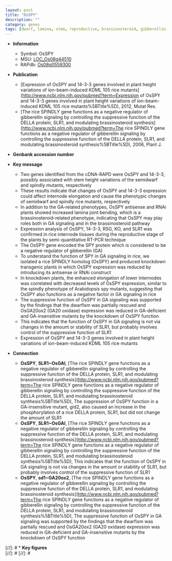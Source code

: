 ```yaml
---
layout: post
title: "OsSPY"
description: ""
category: genes
tags: [dwarf, lamina, stem, reproductive, brassinosteroid, gibberellin,  ga , height]
---
```


* **Information**  
    + Symbol: OsSPY  
    + MSU: [LOC_Os08g44510](http://rice.plantbiology.msu.edu/cgi-bin/ORF_infopage.cgi?orf=LOC_Os08g44510)  
    + RAPdb: [Os08g0559300](http://rapdb.dna.affrc.go.jp/viewer/gbrowse_details/irgsp1?name=Os08g0559300)  

* **Publication**  
    + [Expression of OsSPY and 14-3-3 genes involved in plant height variations of ion-beam-induced KDML 105 rice mutants](http://www.ncbi.nlm.nih.gov/pubmed?term=Expression of OsSPY and 14-3-3 genes involved in plant height variations of ion-beam-induced KDML 105 rice mutants%5BTitle%5D), 2012, Mutat Res.
    + [The rice SPINDLY gene functions as a negative regulator of gibberellin signaling by controlling the suppressive function of the DELLA protein, SLR1, and modulating brassinosteroid synthesis](http://www.ncbi.nlm.nih.gov/pubmed?term=The rice SPINDLY gene functions as a negative regulator of gibberellin signaling by controlling the suppressive function of the DELLA protein, SLR1, and modulating brassinosteroid synthesis%5BTitle%5D), 2006, Plant J.

* **Genbank accession number**  

* **Key message**  
    + Two genes identified from the cDNA-RAPD were OsSPY and 14-3-3, possibly associated with stem height variations of the semidwarf and spindly mutants, respectively
    + These results indicate that changes of OsSPY and 14-3-3 expression could affect internode elongation and cause the phenotypic changes of semidwarf and spindly rice mutants, respectively
    + In addition to the GA-related phenotypes, OsSPY antisense and RNAi plants showed increased lamina joint bending, which is a brassinosteroid-related phenotype, indicating that OsSPY may play roles both in GA signaling and in the brassinosteroid pathway
    + Expression analysis of OsSPY, 14-3-3, RSG, KO, and SLR1 was confirmed in rice internode tissues during the reproductive stage of the plants by semi-quantitative RT-PCR technique
    + The OsSPY gene encoded the SPY protein which is considered to be a negative regulator of gibberellin (GA)
    + To understand the function of SPY in GA signaling in rice, we isolated a rice SPINDLY homolog (OsSPY) and produced knockdown transgenic plants in which OsSPY expression was reduced by introducing its antisense or RNAi construct
    + In knockdown plants, the enhanced elongation of lower internodes was correlated with decreased levels of OsSPY expression, similar to the spindly phenotype of Arabidopsis spy mutants, suggesting that OsSPY also functions as a negative factor in GA signaling in rice
    + The suppressive function of OsSPY in GA signaling was supported by the findings that the dwarfism was partially rescued and OsGA20ox2 (GA20 oxidase) expression was reduced in GA-deficient and GA-insensitive mutants by the knockdown of OsSPY function
    + This indicates that the function of OsSPY in GA signaling is not via changes in the amount or stability of SLR1, but probably involves control of the suppressive function of SLR1
    + Expression of OsSPY and 14-3-3 genes involved in plant height variations of ion-beam-induced KDML 105 rice mutants

* **Connection**  
    + __OsSPY__, __SLR1~OsGAI__, [The rice SPINDLY gene functions as a negative regulator of gibberellin signaling by controlling the suppressive function of the DELLA protein, SLR1, and modulating brassinosteroid synthesis](http://www.ncbi.nlm.nih.gov/pubmed?term=The rice SPINDLY gene functions as a negative regulator of gibberellin signaling by controlling the suppressive function of the DELLA protein, SLR1, and modulating brassinosteroid synthesis%5BTitle%5D), The suppression of OsSPY function in a GA-insensitive mutant, gid2, also caused an increase in the phosphorylation of a rice DELLA protein, SLR1, but did not change the amount of SLR1
    + __OsSPY__, __SLR1~OsGAI__, [The rice SPINDLY gene functions as a negative regulator of gibberellin signaling by controlling the suppressive function of the DELLA protein, SLR1, and modulating brassinosteroid synthesis](http://www.ncbi.nlm.nih.gov/pubmed?term=The rice SPINDLY gene functions as a negative regulator of gibberellin signaling by controlling the suppressive function of the DELLA protein, SLR1, and modulating brassinosteroid synthesis%5BTitle%5D), This indicates that the function of OsSPY in GA signaling is not via changes in the amount or stability of SLR1, but probably involves control of the suppressive function of SLR1
    + __OsSPY__, __sd1~GA20ox2__, [The rice SPINDLY gene functions as a negative regulator of gibberellin signaling by controlling the suppressive function of the DELLA protein, SLR1, and modulating brassinosteroid synthesis](http://www.ncbi.nlm.nih.gov/pubmed?term=The rice SPINDLY gene functions as a negative regulator of gibberellin signaling by controlling the suppressive function of the DELLA protein, SLR1, and modulating brassinosteroid synthesis%5BTitle%5D), The suppressive function of OsSPY in GA signaling was supported by the findings that the dwarfism was partially rescued and OsGA20ox2 (GA20 oxidase) expression was reduced in GA-deficient and GA-insensitive mutants by the knockdown of OsSPY function

[//]: # * **Key figures**  
[//]: # 
[//]: # 
